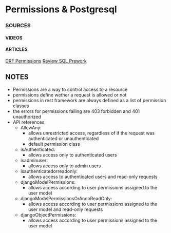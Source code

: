 # Permissions & Postgresql

### SOURCES
#### VIDEOS
[]()
[]()
[]()

#### ARTICLES
[DRF Permissions](https://www.django-rest-framework.org/api-guide/permissions/)
[Review SQL Prework](https://codefellows.github.io/common_curriculum/prework/SQL)
[]()

## NOTES
- Permissions are a way to control access to a resource
- permissions define wether a request is allowed or not
- permissions in rest framework are always defined as a list of permission classes
- the errors for permissions failing are 403 forbidden and 401 unauthorized
- API references:  
  - AllowAny:  
    - allows unrestricted access, regardless of if the request was authenticated or unauthenticated
    - default permission class
  - isAuthenticated:  
    - allows access only to authenticated users
  - isadminuser:  
    - allows access only to admin users
  - isauthenticatedorreadonly:  
    - allows access to authenticated users and read-only requests
  - djangoModelPermissions:  
    - allows access according to user permissions assigned to the user model
  - djangoModelPermissionsOrAnonReadOnly:  
    - allows access according to user permissions assigned to the user model and read-only requests
  - djangoObjectPermissions:  
    - allows access according to user permissions assigned to the user model